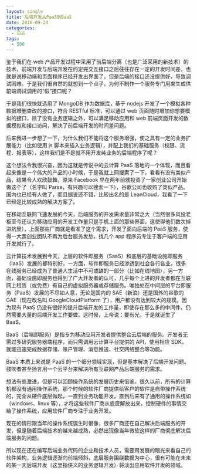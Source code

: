 ```yaml
---
layout: single
title: 后端开发从PaaS到BaaS
date: 2016-09-24
categories:
  - 日志
tags:
  - 500
---
```


鉴于我们在 web 产品开发过程中采用了前后端分离（也是广泛采用的新技术）的技术，前端开发与后端开发在约定完交互接口之后往往存在一定的开发时间差，也就是说移动端和页面程序已经开发出界面了，但是后端的接口还没提供好，导致调试困难。于是我们很自然的就想到一个点子，为何不制作一个服务专门用来生成供前端调试调用的“假”接口呢？

于是我们很快就选用了 MongoDB 作为数据库，基于 nodejs 开发了一个模拟各种数据增删查改的接口，符合 RESTful 标准，可以通过 web 页面随时增加你想要模拟的接口，除了没有业务逻辑之外，可以满足移动应用和 web 前端页面开发的数据模拟和接口访问，解决了前后端开发的时间差问题。

后来我进一步想了一下，为什么我们不能将这个服务增强，使之具有一定的业务扩展能力（比如使用 js 脚本来插入业务逻辑），并配上我们的基础服务（权限、流程、报表等），这样我们是不是就不用开发纯业务的后端程序了呢？

这个想法令我很兴奋，因为这就是传说中的云计算 PaaS 落地的一个体现，而且看起来像是一个伟大的产品的小时候，于是我就上网搜索了一下，看看有没有类似产品，结果令人欢欣鼓舞，原来 Facebook 早在两年前就投资了一家创业公司开始做这个了（名字叫 Parse，有兴趣可以搜索一下），谷歌公司也收购了类似产品。国内也已经有人做了，而且据说还不错，比较出名的是 LeanCloud，我看了一下已经是比较成熟的解决方案了。

在移动互联网飞速发展的今天，后端服务的开发需求量非常之大（当然很多风投老板至今还认为移动应用的开发工作量只是手机上面的那些界面，这使得他们数次掉进坑里），上面那些厂商就是看准了这个需求，开发了面向后端的 PaaS 服务，使得一大票创业团队不再为后台服务发愁，找几个 app 程序员专注于客户端的应用开发就行了。

云计算技术发展到今天，上层的软件即服务（SaaS）和底层的基础设施即服务（IaaS）发展的都特别好。一方面，软件即服务已经渗透到社会各行各业，很多在线服务已经成为了普通人生活中不可或缺的一部分（比如在线地图），另一方面，基础设施即服务也得到了广大开发者的认可，几乎每个上进的开发者都在互联网上租赁（或免费）有自己的虚拟服务器或存储服务。唯独处在中间层的平台即服务（PaaS）发展的不尽如人意，无论是国内的 SAE（新浪）还是国外的谷歌的 GAE（现在改名叫 GoogleCloudPlatform 了），用户都没有达到较大的规模。因为现有 PaaS 仍没有很好的提升后端开发的工作量，即使存在那么多的中间件，仍然需要大量的后端开发工作要做。这时候，上帝说：要有光，于是就诞生了 BaaS。

BaaS（后端即服务）是指专为移动应用开发者提供整合云后端的服务。开发者无需过多研究服务器端程序，而只需调用云计算平台提供的 API，使用相应 SDK，就能迅速完成数据存储、账户管理、消息推送、社交网络整合等功能。

BaaS 本质上来说是 PaaS 的一个细分领域实现，但是基本解决了后端开发问题。鼓吹者甚至扬言用一个云平台来解决所有互联网产品后端服务的需求。

想法有些激进，但是可以回顾操作系统的发展历史来借鉴。很久以前，所有的计算机都没有通用操作系统，那个时候的软件厂商提供给客户的软件是自带操作系统的，完全从硬件底层做起，一直到业务功能开发。直到后来有了通用的操作系统如（windows、linux 等），才将这些软件厂商从底层解放出来，控制硬件的事情交给了操作系统，应用软件厂商专注于业务开发。

现在的情形跟当年的操作系统诞生时很像，很多厂商还在自己解决后端服务的开发，但是随着后端技术的越来越成熟，必然出现像当年微软这样的厂商彻底解决后端服务的问题。

所以现在还在编写后端业务代码的企业和技术人员，需要用发展的眼光来看自己的软件架构，业务逻辑逐渐向前端倾斜，底层服务围绕数据为中心，很有可能在未来的某一天后端开发（这里指侠义的业务逻辑开发）将淡出应用软件开发的领域。

